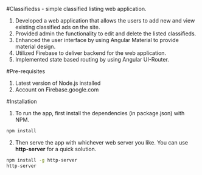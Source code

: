 #Classifiedss - simple classified listing web application.

 1. Developed a web application that allows the users to add new and view existing classified ads on the site.
 2. Provided admin the functionality to edit and delete the listed classifieds.
 3. Enhanced the user interface by using Angular Material to provide material design.
 4. Utilized Firebase to deliver backend for the web application.
 5. Implemented state based routing by using Angular UI-Router.

#Pre-requisites

1. Latest version of Node.js installed
2. Account on Firebase.google.com

#Installation

1. To run the app, first install the dependencies (in package.json) with NPM.

```bash
npm install
``` 
2. Then serve the app with whichever web server you like. You can use **http-server** for a quick solution.

```bash
npm install -g http-server
http-server


 